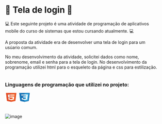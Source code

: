 # 📲 Tela de login 📲
💻 Este seguinte projeto é uma atividade de programação de aplicativos mobile do curso de sistemas que estou cursando atualmente. 💻

A proposta da atividade era de desenvolver uma tela de login para um usúario comum.  

No meu desenvolvimento da atividade, solicitei dados como nome, sobrenome, email e senha para a tela de login. No desenvolvimento da programação utilizei html para o esqueleto da página e css para estilização. 

#

### Linguagens de programação que utilizei no projeto:
 <img align="center" alt="HTML" height="30" width="40" src="https://raw.githubusercontent.com/devicons/devicon/master/icons/html5/html5-original.svg"> <img align="center" alt="CSS" height="30" width="40" src="https://raw.githubusercontent.com/devicons/devicon/master/icons/css3/css3-original.svg">
 
 #

![image](https://user-images.githubusercontent.com/123119430/218890071-cccd5042-b3f9-477d-8876-2d9f9df4e508.png)
